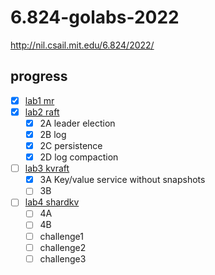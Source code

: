 # 6.824-golabs-2022

http://nil.csail.mit.edu/6.824/2022/

## progress

- [x] [lab1 mr](http://nil.csail.mit.edu/6.824/2022/labs/lab-mr.html)
- [x] [lab2 raft](http://nil.csail.mit.edu/6.824/2022/labs/lab-raft.html)
    - [x] 2A leader election
    - [x] 2B log
    - [x] 2C persistence
    - [x] 2D log compaction
- [ ] [lab3 kvraft](http://nil.csail.mit.edu/6.824/2022/labs/lab-kvraft.html)
    - [x] 3A Key/value service without snapshots
    - [ ] 3B
- [ ] [lab4 shardkv](http://nil.csail.mit.edu/6.824/2022/labs/lab-shard.html)
    - [ ] 4A
    - [ ] 4B
    - [ ] challenge1
    - [ ] challenge2
    - [ ] challenge3